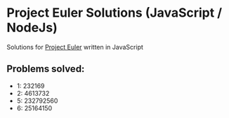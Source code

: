 # Project Euler Solutions (JavaScript / NodeJs) 

Solutions for [Project Euler](https://projecteuler.net/problem=0) written in JavaScript

## Problems solved:
- 1: 232169
- 2: 4613732
- 5: 232792560
- 6: 25164150
